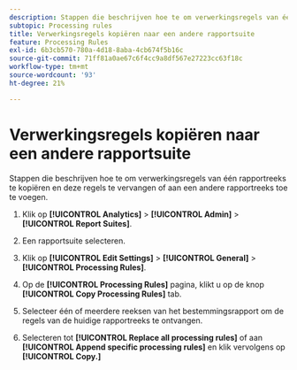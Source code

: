 ```yaml
---
description: Stappen die beschrijven hoe te om verwerkingsregels van één rapportreeks te kopiëren en deze regels te vervangen of aan een andere rapportreeks toe te voegen.
subtopic: Processing rules
title: Verwerkingsregels kopiëren naar een andere rapportsuite
feature: Processing Rules
exl-id: 6b3cb570-780a-4d18-8aba-4cb674f5b16c
source-git-commit: 71ff81a0ae67c6f4cc9a8df567e27223cc63f18c
workflow-type: tm+mt
source-wordcount: '93'
ht-degree: 21%

---
```


# Verwerkingsregels kopiëren naar een andere rapportsuite

Stappen die beschrijven hoe te om verwerkingsregels van één rapportreeks te kopiëren en deze regels te vervangen of aan een andere rapportreeks toe te voegen.

1. Klik op **[!UICONTROL Analytics]** > **[!UICONTROL Admin]** > **[!UICONTROL Report Suites]**.
1. Een rapportsuite selecteren.
1. Klik op **[!UICONTROL Edit Settings]** > **[!UICONTROL General]** > **[!UICONTROL Processing Rules]**.

1. Op de **[!UICONTROL Processing Rules]** pagina, klikt u op de knop **[!UICONTROL Copy Processing Rules]** tab.
1. Selecteer één of meerdere reeksen van het bestemmingsrapport om de regels van de huidige rapportreeks te ontvangen.
1. Selecteren tot **[!UICONTROL Replace all processing rules]** of aan **[!UICONTROL Append specific processing rules]** en klik vervolgens op **[!UICONTROL Copy.]**
